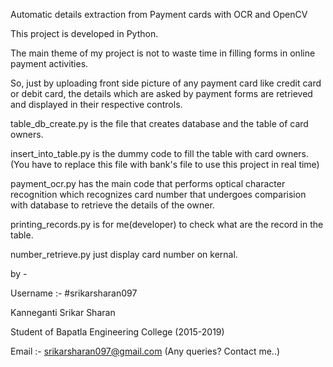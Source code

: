 Automatic details extraction from Payment cards with OCR and OpenCV

This project is developed in Python.

The main theme of my project is not to waste time in filling forms in online payment activities.

So, just by uploading front side picture of any payment card like credit card or debit card, the details which are asked by payment forms are retrieved and displayed in their respective controls.

table_db_create.py is the file that creates database and the table of card owners.

insert_into_table.py is the dummy code to fill the table with card owners. (You have to replace this file with bank's file to use this project in real time)

payment_ocr.py has the main code that performs optical character recognition which recognizes card number that undergoes comparision with database to retrieve the details of the owner.

printing_records.py is for me(developer) to check what are the record in the table.

number_retrieve.py just display card number on kernal.

by -

Username :- #srikarsharan097

Kanneganti Srikar Sharan

Student of Bapatla Engineering College (2015-2019)

Email :- srikarsharan097@gmail.com (Any queries? Contact me..)
